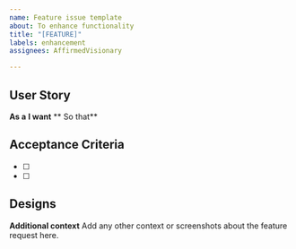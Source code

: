```yaml
---
name: Feature issue template
about: To enhance functionality
title: "[FEATURE]"
labels: enhancement
assignees: AffirmedVisionary

---
```


## User Story

**As a** <!-- type of user -->
**I want** <!-- what does the user want -->
** So that** <!-- what is the outcome the user wants to achieve -->

## Acceptance Criteria

- [ ]
- [ ]

## Designs

<!-- Add any links/screenshots of design for this story --> 

**Additional context**
Add any other context or screenshots about the feature request here.
